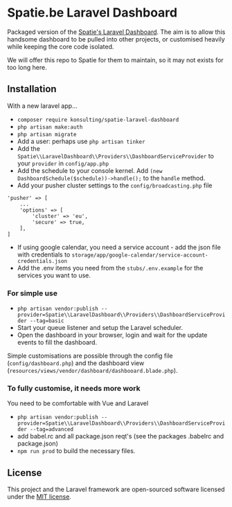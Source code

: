 # Spatie.be Laravel Dashboard 

Packaged version of the [Spatie's Laravel Dashboard](https://github.com/spatie/dashboard.spatie.be). The aim is to allow this handsome dashboard to be pulled into other projects, or customised heavily while keeping the core code isolated. 

We will offer this repo to Spatie for them to maintain, so it may not exists for too long here.

## Installation

With a new laravel app...

 - `composer require konsulting/spatie-laravel-dashboard`
 - `php artisan make:auth`
 - `php artisan migrate`
 - Add a user: perhaps use `php artisan tinker`
 - Add the `Spatie\\LaravelDashboard\\Providers\\DashboardServiceProvider` to your `provider` in `config/app.php`
 - Add the schedule to your console kernel. Add `(new DashboardSchedule($schedule))->handle();` to the `handle` method.
 - Add your pusher cluster settings to the `config/broadcasting.php` file 
```
'pusher' => [
    ...
    'options' => [
        'cluster' => 'eu',
        'secure' => true,
    ],
]
```
 - If using google calendar, you need a service account - add the json file with credentials to `storage/app/google-calendar/service-account-credentials.json`
 - Add the .env items you need from the `stubs/.env.example` for the services you want to use.
  
### For simple use 
- `php artisan vendor:publish --provider=Spatie\\LaravelDashboard\\Providers\\DashboardServiceProvider --tag=basic`
- Start your queue listener and setup the Laravel scheduler.
- Open the dashboard in your browser, login and wait for the update events to fill the dashboard.

Simple customisations are possible through the config file (`config/dashboard.php`) and the dashboard view (`resources/views/vendor/dashboard/dashbooard.blade.php`).

### To fully customise, it needs more work
You need to be comfortable with Vue and Laravel

- `php artisan vendor:publish --provider=Spatie\\LaravelDashboard\\Providers\\DashboardServiceProvider --tag=advanced`
- add babel.rc and all package.json reqt's (see the packages .babelrc and package.json)
- `npm run prod` to build the necessary files. 

## License

This project and the Laravel framework are open-sourced software licensed under the [MIT license](http://opensource.org/licenses/MIT).
